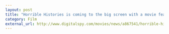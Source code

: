 ```yaml
---
layout: post
title: "Horrible Histories is coming to the big screen with a movie featuring an all-star cast"
category: Film
external_url: http://www.digitalspy.com/movies/news/a867541/horrible-histories-movie-all-star-cast/
---
```

